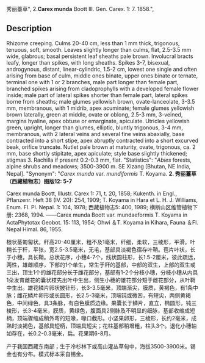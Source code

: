 秀丽薹草",
2.**Carex munda** Boott Ill. Gen. Carex. 1: 7. 1858.",

## Description
Rhizome creeping. Culms 20-40 cm, less than 1 mm thick, trigonous, tenuous, soft, smooth. Leaves slightly longer than culms, flat, 2.5-3.5 mm wide, glabrous; basal persistent leaf sheaths pale brown. Involucral bracts leafy, longer than spikes, with long sheaths. Spikes 3-7, bisexual, androgynous, distant, linear-cylindric, 1.5-2 cm, lowest one single and often arising from base of culm, middle ones binate, upper ones binate or ternate, terminal one with 1 or 2 branches, male part longer than female part, branched spikes arising from cladoprophylls with a developed female flower inside; male part of lateral spikes shorter than female part, lateral spikes borne from sheaths; male glumes yellowish brown, ovate-lanceolate, 3-3.5 mm, membranous, with 1 midrib, apex acuminate; female glumes yellowish brown laterally, green at middle, ovate or oblong, 2.5-3 mm, 3-veined, margins hyaline, apex obtuse or emarginate, apiculate. Utricles yellowish green, upright, longer than glumes, elliptic, bluntly trigonous, 3-4 mm, membranous, with 2 lateral veins and several fine veins abaxially, base contracted into a short stipe, apex abruptly contracted into a short excurved beak, orifice truncate. Nutlet pale brown at maturity, ovate, trigonous, ca. 2 mm, base shortly stipitate, apex apiculate; style base slightly thickened; stigmas 3. Rachilla if present 0.2-0.3 mm, flat.
  "Statistics": "*Abies* forests, alpine shrubs and meadows; 3500-3900 m. SE Xizang [Bhutan, NE India, Nepal].
  "Synonym": "*Carex munda* var. *mundiformis* T. Koyama.
**2. 秀丽薹草（西藏植物志）图版12: 5-7**

Carex munda Boott, Illustr. Carex 1: 71, t. 20, 1858; Kukenth. in Engl., Pflanzenr. Heft 38 (IV. 20): 254, 1909; T. Koyama in Hara et L. H. J. Williams, Enum. Fl. Pl. Nepal. 1: 104, 1978; 西藏植物志5: 400, 1989; 横断山区维管植物下册: 2368, 1994. ——Carex munda Boott var. mundaeformis T. Koyama in ActaPhytotax Geobot. 15: 113, 1954; Ohwi ＆T. Koyama in Kihara, Fauna ＆Fl. Nepal Himal. 86, 1955.

根状茎匍匐状。秆高20-40厘米，粗不及1毫米，纤细，柔软，三棱形，平滑。叶稍长于秆，平张，宽2.5-3.5毫米，无毛，基部具淡褐色宿存叶鞘。苞片叶状，长于小穗，具长鞘。总状花序，小穗4-7个，线状圆柱形，长1.5-2厘米，彼此疏远，两性，雄雌顺序，下部的1个单生，常生于秆的基部，中部的双生，上部的双生或三出，顶生1个的雄花部分长于雌花部分，基部有1-2个分枝小穗，分枝小穗从内具1朵发育雌花的囊状枝先出叶中生出，侧生小穗的雄花部分短于雌花部分，从叶鞘中生出。雄花鳞片卵状披针形，长3-3.5毫米，顶端渐尖，膜质，黄褐色，有1条中脉；雌花鳞片卵形或长圆形，长2.5-3毫米，顶端钝或微凹，有短尖，两侧黄褐色，中间绿色，具3条脉，有白色膜质边缘。果囊长于鳞片，直立，椭圆形，钝三棱形，长3-4毫米，膜质，黄绿色，腹面具2侧脉及不明显的细脉，基部收缩成短柄，顶端骤缩成稍外弯的短喙，喙口截形。小坚果卵形，三棱形，长约2毫米，成熟时淡褐色，基部具短柄，顶端具短尖；花柱基部稍增粗，柱头3个。退化小穗轴如存在，长0.2-0.3毫米，扁。花果期6-8月。

产于我国西藏东南部；生于冷杉林下或高山灌丛草甸中，海拔3500-3900米。锡金也有分布。模式标本采自锡金。
